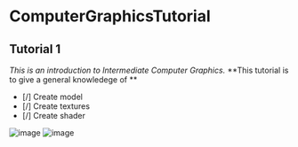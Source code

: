 # ComputerGraphicsTutorial
 ## Tutorial 1  
 _This is an introduction to Intermediate Computer Graphics._
**This tutorial is to give a general knowledege of **
- [/] Create model
- [/] Create textures
- [/] Create shader

![image](https://user-images.githubusercontent.com/69608587/213333564-3e1ba294-e15f-493e-8bc8-5663ffb4dc66.png)
![image](https://user-images.githubusercontent.com/69608587/213334445-6089377e-8b14-40a3-bbc9-f8c45d2aeb7d.png)
